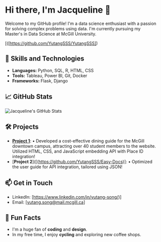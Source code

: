 # Hi there, I'm Jacqueline 👋

Welcome to my GitHub profile! I'm a data science enthusiast with a passion for solving complex problems using data. I'm currently pursuing my Master's in Data Science at McGill University.

[([https://github.com/YutangSSS/YutangSSS])

## 🚀 Skills and Technologies

- **Languages:** Python, SQL, R, HTML, CSS
- **Tools:** Tableau, Power BI, Git, Docker
- **Frameworks:** Flask, Django

## 📈 GitHub Stats

![Jacqueline's GitHub Stats](https://github-readme-stats.vercel.app/api?username=yourusername&show_icons=true&theme=radical)

## 🛠 Projects

- [**Project 1**]([https://github.com/YutangSSS/McGillAfforableFood]): •	Developed a cost-effective dining guide for the McGill downtown campus, attracting over 40 student members to the website. Utilized HTML, CSS, and JavaScript embedding API with Place ID integration!
- [**Project 2**]([(https://github.com/YutangSSS/Easy-Docs)]: •	Optimized the user guide for API integration, tailored using JSON!


## 📫 Get in Touch

- LinkedIn: [https://www.linkedin.com/in/yutang-song/)]
- Email: [yutang.song@mail.mcgill.ca]

## 🎨 Fun Facts

- I'm a huge fan of **coding** and **design**.
- In my free time, I enjoy **cycling** and exploring new coffee shops.


